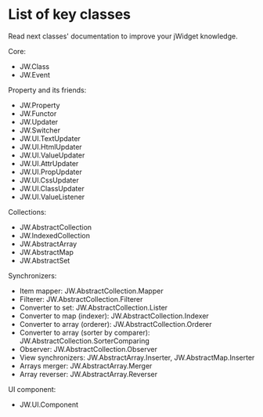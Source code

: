 ﻿# List of key classes

Read next classes' documentation to improve your jWidget knowledge.

Core:

- JW.Class
- JW.Event

Property and its friends:

- JW.Property
- JW.Functor
- JW.Updater
- JW.Switcher
- JW.UI.TextUpdater
- JW.UI.HtmlUpdater
- JW.UI.ValueUpdater
- JW.UI.AttrUpdater
- JW.UI.PropUpdater
- JW.UI.CssUpdater
- JW.UI.ClassUpdater
- JW.UI.ValueListener

Collections:

- JW.AbstractCollection
- JW.IndexedCollection
- JW.AbstractArray
- JW.AbstractMap
- JW.AbstractSet

Synchronizers:

- Item mapper: JW.AbstractCollection.Mapper
- Filterer: JW.AbstractCollection.Filterer
- Converter to set: JW.AbstractCollection.Lister
- Converter to map (indexer): JW.AbstractCollection.Indexer
- Converter to array (orderer): JW.AbstractCollection.Orderer
- Converter to array (sorter by comparer): JW.AbstractCollection.SorterComparing
- Observer: JW.AbstractCollection.Observer
- View synchronizers: JW.AbstractArray.Inserter, JW.AbstractMap.Inserter
- Arrays merger: JW.AbstractArray.Merger
- Array reverser: JW.AbstractArray.Reverser

UI component:

- JW.UI.Component

